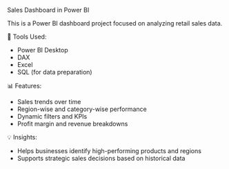 Sales Dashboard in Power BI

This is a Power BI dashboard project focused on analyzing retail sales data.

🔧 Tools Used:
- Power BI Desktop
- DAX
- Excel
- SQL (for data preparation)

📊 Features:
- Sales trends over time
- Region-wise and category-wise performance
- Dynamic filters and KPIs
- Profit margin and revenue breakdowns

💡 Insights:
- Helps businesses identify high-performing products and regions
- Supports strategic sales decisions based on historical data


